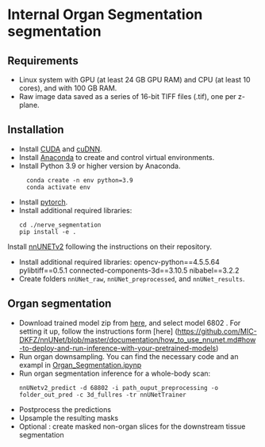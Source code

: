 # Internal Organ Segmentation segmentation

## Requirements
* Linux system with GPU (at least 24 GB GPU RAM) and CPU (at least 10 cores), and with 100 GB RAM.  
* Raw image data saved as a series of 16-bit TIFF files (.tif), one per z-plane. 
  
## Installation
* Install [CUDA](https://developer.nvidia.com/cuda-toolkit) and [cuDNN](https://developer.nvidia.com/cudnn).
* Install [Anaconda](https://www.anaconda.com/download#downloads) to create and control virtual environments.
* Install Python 3.9 or higher version by Anaconda.
  ```
    conda create -n env python=3.9
	conda activate env
	```
* Install [pytorch](https://pytorch.org/get-started/locally/).
* Install additional required libraries:
     ```
     cd ./nerve_segmentation
     pip install -e .
	```
Install [nnUNETv2](https://github.com/MIC-DKFZ/nnUNet/tree/master) following the instructions on their repository.
* Install additional required libraries:
    opencv-python==4.5.5.64
    pylibtiff==0.5.1
    connected-components-3d==3.10.5 
    nibabel==3.2.2
* Create folders `nnUNet_raw`, `nnUNet_preprocessed`, and `nnUNet_results`.
   
  
## Organ segmentation
* Download trained model zip from [here](TODO), and select model 6802 . For setting it up, follow the instructions form [here] (https://github.com/MIC-DKFZ/nnUNet/blob/master/documentation/how_to_use_nnunet.md#how-to-deploy-and-run-inference-with-your-pretrained-models)
* Run organ downsampling. You can find the necessary code and an exampl in [Organ_Segmentation.ipynp](./Organ_Segmentation.ipynb)
* Run organ segmentation inference for a whole-body scan:
  ```
  nnUNetv2_predict -d 68802 -i path_ouput_preprocessing -o folder_out_pred -c 3d_fullres -tr nnUNetTrainer 
	```  
* Postprocess the predictions
* Upsample the resulting masks
* Optional : create masked non-organ slices for the downstream tissue segmentation
  
